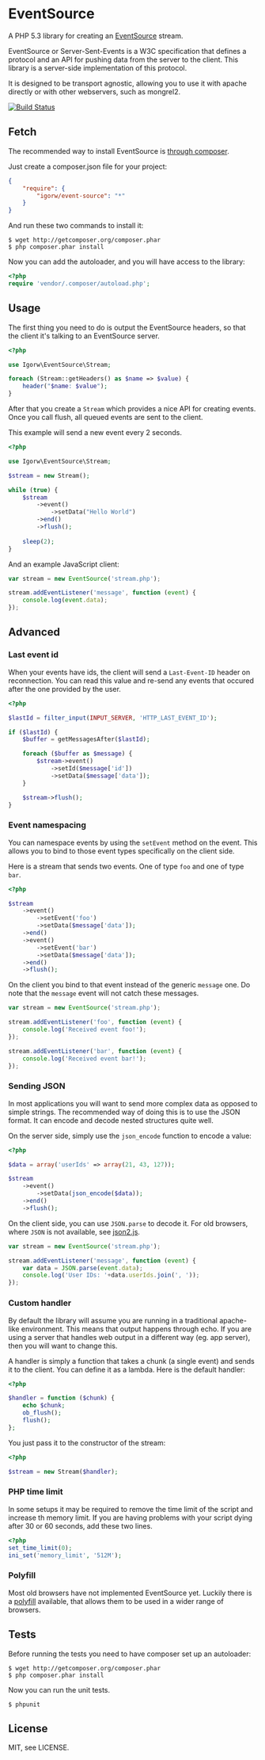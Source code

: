 # EventSource

A PHP 5.3 library for creating an [EventSource](http://dev.w3.org/html5/eventsource/) stream.

EventSource or Server-Sent-Events is a W3C specification that defines a protocol and an API
for pushing data from the server to the client. This library is a server-side implementation
of this protocol.

It is designed to be transport agnostic, allowing you to use it with apache directly or with
other webservers, such as mongrel2.

[![Build Status](https://secure.travis-ci.org/igorw/EventSource.png)](http://travis-ci.org/igorw/EventSource)

## Fetch

The recommended way to install EventSource is [through composer](http://packagist.org).

Just create a composer.json file for your project:

```JSON
{
    "require": {
        "igorw/event-source": "*"
    }
}
```

And run these two commands to install it:

    $ wget http://getcomposer.org/composer.phar
    $ php composer.phar install

Now you can add the autoloader, and you will have access to the library:

```php
<?php
require 'vendor/.composer/autoload.php';
```

## Usage

The first thing you need to do is output the EventSource headers, so that the
client it's talking to an EventSource server.

```php
<?php

use Igorw\EventSource\Stream;

foreach (Stream::getHeaders() as $name => $value) {
    header("$name: $value");
}
```

After that you create a ``Stream`` which provides a nice API for creating events.
Once you call flush, all queued events are sent to the client.

This example will send a new event every 2 seconds.

```php
<?php

use Igorw\EventSource\Stream;

$stream = new Stream();

while (true) {
    $stream
        ->event()
            ->setData("Hello World")
        ->end()
        ->flush();
    
    sleep(2);
}
```

And an example JavaScript client:

```JavaScript
var stream = new EventSource('stream.php');

stream.addEventListener('message', function (event) {
    console.log(event.data);
});
```

## Advanced

### Last event id

When your events have ids, the client will send a `Last-Event-ID` header on
reconnection. You can read this value and re-send any events that occured after
the one provided by the user.

```php
<?php

$lastId = filter_input(INPUT_SERVER, 'HTTP_LAST_EVENT_ID');

if ($lastId) {
    $buffer = getMessagesAfter($lastId);

    foreach ($buffer as $message) {
        $stream->event()
            ->setId($message['id'])
            ->setData($message['data']);
    }

    $stream->flush();
}
```

### Event namespacing

You can namespace events by using the `setEvent` method on the event. This
allows you to bind to those event types specifically on the client side.

Here is a stream that sends two events. One of type `foo` and one of type
`bar`.

```php
<?php

$stream
    ->event()
        ->setEvent('foo')
        ->setData($message['data']);
    ->end()
    ->event()
        ->setEvent('bar')
        ->setData($message['data']);
    ->end()
    ->flush();
```

On the client you bind to that event instead of the generic `message` one.
Do note that the `message` event will not catch these messages.

```JavaScript
var stream = new EventSource('stream.php');

stream.addEventListener('foo', function (event) {
    console.log('Received event foo!');
});

stream.addEventListener('bar', function (event) {
    console.log('Received event bar!');
});
```

### Sending JSON

In most applications you will want to send more complex data as opposed to
simple strings. The recommended way of doing this is to use the JSON format.
It can encode and decode nested structures quite well.

On the server side, simply use the `json_encode` function to encode a value:

```php
<?php

$data = array('userIds' => array(21, 43, 127));

$stream
    ->event()
        ->setData(json_encode($data));
    ->end()
    ->flush();
```

On the client side, you can use `JSON.parse` to decode it. For old browsers,
where `JSON` is not available, see [json2.js](https://github.com/douglascrockford/JSON-js).

```JavaScript
var stream = new EventSource('stream.php');

stream.addEventListener('message', function (event) {
    var data = JSON.parse(event.data);
    console.log('User IDs: '+data.userIds.join(', '));
});
```

### Custom handler

By default the library will assume you are running in a traditional apache-like
environment. This means that output happens through echo. If you are using a
server that handles web output in a different way (eg. app server), then you
will want to change this.

A handler is simply a function that takes a chunk (a single event) and sends it
to the client. You can define it as a lambda. Here is the default handler:

```php
<?php

$handler = function ($chunk) {
    echo $chunk;
    ob_flush();
    flush();
};
```

You just pass it to the constructor of the stream:

```php
<?php

$stream = new Stream($handler);
```

### PHP time limit

In some setups it may be required to remove the time limit of the script and
increase th memory limit. If you are having problems with your script dying
after 30 or 60 seconds, add these two lines.

```php
<?php
set_time_limit(0);
ini_set('memory_limit', '512M');
```

### Polyfill

Most old browsers have not implemented EventSource yet. Luckily there is a
[polyfill](https://github.com/Yaffle/EventSource) available, that allows them
to be used in a wider range of browsers.

Tests
-----

Before running the tests you need to have composer set up an autoloader:

    $ wget http://getcomposer.org/composer.phar
    $ php composer.phar install

Now you can run the unit tests.

    $ phpunit

License
-------
MIT, see LICENSE.
